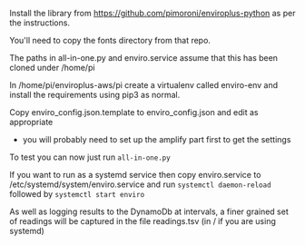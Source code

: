 
Install the library from https://github.com/pimoroni/enviroplus-python as per
the instructions.

You'll need to copy the fonts directory from that repo.

The paths in all-in-one.py and enviro.service assume that this has been cloned
under /home/pi

In /home/pi/enviroplus-aws/pi create a virtualenv called enviro-env and install the requirements using pip3 as normal.

Copy enviro_config.json.template to enviro_config.json and edit as appropriate
- you will probably need to set up the amplify part first to get the settings

To test you can now just run ```all-in-one.py```

If you want to run as a systemd service then copy enviro.service to /etc/systemd/system/enviro.service and
run ```systemctl daemon-reload``` followed by ```systemctl start enviro```

As well as logging results to the DynamoDb at intervals, a finer grained set of
readings will be captured in the file readings.tsv (in / if you are using
systemd)
